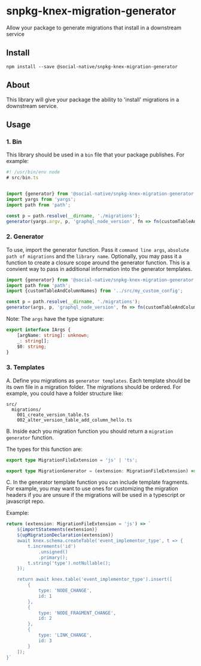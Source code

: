 # snpkg-knex-migration-generator

Allow your package to generate migrations that install in a downstream service 

## Install

```
npm install --save @social-native/snpkg-knex-migration-generator
```

## About

This library will give your package the ability to 'install' migrations in a downstream service.

## Usage

### 1. Bin

This library should be used in a `bin` file that your package publishes. For example:

```typescript
#! /usr/bin/env node
# src/bin.ts


import {generator} from '@social-native/snpkg-knex-migration-generator';
import yargs from 'yargs';
import path from 'path';

const p = path.resolve(__dirname, './migrations');
generator(yargs.argv, p, 'graphql_node_version', fn => fn(customTableAndColumnNames));
```

### 2. Generator

To use, import the generator function. Pass it `command line args`, `absolute path of migrations` and the `library name`. Optionally, you may pass it a function to create a closure scope around the generator function. This is a convient way to pass in additional information into the generator templates.

```typescript
import {generator} from '@social-native/snpkg-knex-migration-generator';
import path from 'path';
import {customTableAndColumnNames} from '../src/my_custom_config';

const p = path.resolve(__dirname, './migrations');
generator(args, p, 'graphql_node_version', fn => fn(customTableAndColumnNames));
```

Note:
The `args` have the type signature:

```typescript
export interface IArgs {
    [argName: string]: unknown;
    _: string[];
    $0: string;
}
```


### 3. Templates

A. Define you migrations as `generator templates`. Each template should be its own file in a migration folder. The migrations should be ordered. For example, you could have a folder structure like:

```
src/
  migrations/
    001_create_version_table.ts
    002_alter_version_table_add_column_hello.ts
```

B. Inside each you migration function you should return a `migration generator` function.

The types for this function are:
```typescript
export type MigrationFileExtension = 'js' | 'ts';

export type MigrationGenerator = (extension: MigrationFileExtension) => string;
```

C. In the generator template function you can include template fragments. For example, you may want to use ones for customizing the migration headers if you are unsure if the migrations will be used in a typescript or javascript repo.

Example:

```typescript
return (extension: MigrationFileExtension = 'js') => `
    ${importStatements(extension)}
    ${upMigrationDeclaration(extension)}
    await knex.schema.createTable('event_implementor_type', t => {
        t.increments('id')
            .unsigned()
            .primary();
        t.string('type').notNullable();
    });

    return await knex.table('event_implementor_type').insert([
        {
            type: 'NODE_CHANGE',
            id: 1
        },
        {
            type: 'NODE_FRAGMENT_CHANGE',
            id: 2
        },
        {
            type: 'LINK_CHANGE',
            id: 3
        }
    ]);
}`
```
